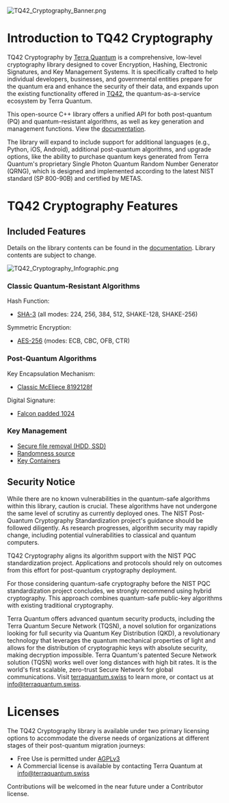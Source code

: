 ![TQ42_Cryptography_Banner.png](https://terra-quantum-public.github.io/tq42-pqc-oss/img/TQ42_Banner.png)

# Introduction to TQ42 Cryptography
TQ42 Cryptography by [Terra Quantum](https://terraquantum.swiss) is a comprehensive, low-level cryptography library designed to cover Encryption, Hashing, Electronic Signatures, and Key Management Systems. It is specifically crafted to help individual developers, businesses, and governmental entities prepare for the quantum era and enhance the security of their data, and expands upon the existing functionality offered in [TQ42](https://tq42.com), the quantum-as-a-service ecosystem by Terra Quantum.

This open-source C++ library offers a unified API for both post-quantum (PQ) and quantum-resistant algorithms, as well as key generation and management functions. View the [documentation](https://terra-quantum-public.github.io/tq42-pqc-oss).

The library will expand to include support for additional languages (e.g., Python, iOS, Android), additional post-quantum algorithms, and upgrade options, like the ability to purchase quantum keys generated from Terra Quantum's proprietary Single Photon Quantum Random Number Generator (QRNG), which is designed and implemented according to the latest NIST standard (SP 800-90B) and certified by METAS.

# TQ42 Cryptography Features

## Included Features
Details on the library contents can be found in the [documentation](https://terra-quantum-public.github.io/tq42-pqc-oss). Library contents are subject to change.

![TQ42_Cryptography_Infographic.png](https://terra-quantum-public.github.io/tq42-pqc-oss/img/introduction_infographic.png)

### Classic Quantum-Resistant Algorithms

Hash Function:

-   [SHA-3](https://terra-quantum-public.github.io/tq42-pqc-oss/classic_quantum_resistant_algs/sha3.html) (all modes: 224, 256, 384, 512, SHAKE-128, SHAKE-256) 

Symmetric Encryption:

-   [AES-256](https://terra-quantum-public.github.io/tq42-pqc-oss/classic_quantum_resistant_algs/aes.html) (modes: ECB, CBC, OFB, CTR) 

### Post-Quantum Algorithms

Key Encapsulation Mechanism:

-   [Classic McEliece 8192128f](https://terra-quantum-public.github.io/tq42-pqc-oss/post_quantum_algs/kem/mceliece.html)

Digital Signature:

-   [Falcon padded 1024](https://terra-quantum-public.github.io/tq42-pqc-oss/post_quantum_algs/digital_signature/falcon.html)

### Key Management

-   [Secure file removal (HDD, SSD)](https://terra-quantum-public.github.io/tq42-pqc-oss/keys/secureHDD&SSDRemoval.html)
-   [Randomness source](https://terra-quantum-public.github.io/tq42-pqc-oss/keys/PRNG.html)
-   [Key Containers](https://terra-quantum-public.github.io/tq42-pqc-oss/keys/keys_container.html)

## Security Notice
While there are no known vulnerabilities in the quantum-safe algorithms within this library, caution is crucial. These algorithms have not undergone the same level of scrutiny as currently deployed ones. The NIST Post-Quantum Cryptography Standardization project's guidance should be followed diligently. As research progresses, algorithm security may rapidly change, including potential vulnerabilities to classical and quantum computers.

TQ42 Cryptography aligns its algorithm support with the NIST PQC standardization project. Applications and protocols should rely on outcomes from this effort for post-quantum cryptography deployment.

For those considering quantum-safe cryptography before the NIST PQC standardization project concludes, we strongly recommend using hybrid cryptography. This approach combines quantum-safe public-key algorithms with existing traditional cryptography.

Terra Quantum offers advanced quantum security products, including the Terra Quantum Secure Network (TQSN), a novel solution for organizations looking for full security via Quantum Key Distribution (QKD), a revolutionary technology that leverages the quantum mechanical properties of light and allows for the distribution of cryptographic keys with absolute security, making decryption impossible. Terra Quantum's patented Secure Network solution (TQSN) works well over long distances with high bit rates. It is the world's first scalable, zero-trust Secure Network for global communications. Visit [terraquantum.swiss](https://terraquantum.swiss) to learn more, or contact us at info@terraquantum.swiss.

# Licenses
The TQ42 Cryptography library is available under two primary licensing options to accommodate the diverse needs of organizations at different stages of their post-quantum migration journeys: 
- Free Use is permitted under [AGPLv3](https://www.gnu.org/licenses/agpl-3.0.html.en) 
- A Commercial license is available by contacting Terra Quantum at info@terraquantum.swiss

Contributions will be welcomed in the near future under a Contributor license.
